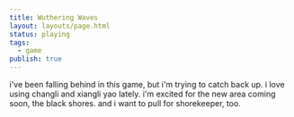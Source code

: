 ```yaml
---
title: Wuthering Waves
layout: layouts/page.html
status: playing
tags:
  - game
publish: true
---
```

i've been falling behind in this game, but i'm trying to catch back up. i love using changli and xiangli yao lately. i'm excited for the new area coming soon, the black shores. and i want to pull for shorekeeper, too. 